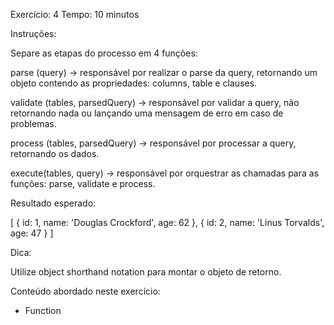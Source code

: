 Exercício: 4
Tempo: 10 minutos

Instruções:

Separe as etapas do processo em 4 funções: 

parse (query) -> responsável por realizar o parse da query, retornando um objeto contendo as propriedades: columns, table e clauses.

validate (tables, parsedQuery) -> responsável por validar a query, não retornando nada ou lançando uma mensagem de erro em caso de problemas.

process (tables, parsedQuery) -> responsável por processar a query, retornando os dados.

execute(tables, query) -> responsável por orquestrar as chamadas para as funções: parse, validate e process.

Resultado esperado:

[ { id: 1, name: 'Douglas Crockford', age: 62 },
  { id: 2, name: 'Linus Torvalds', age: 47 } ]

Dica: 

Utilize object shorthand notation para montar o objeto de retorno.

Conteúdo abordado neste exercício:

* Function